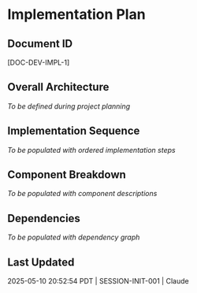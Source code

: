 # Implementation Plan

## Document ID
[DOC-DEV-IMPL-1]

## Overall Architecture
*To be defined during project planning*

## Implementation Sequence
*To be populated with ordered implementation steps*

## Component Breakdown
*To be populated with component descriptions*

## Dependencies
*To be populated with dependency graph*

## Last Updated
2025-05-10 20:52:54 PDT | SESSION-INIT-001 | Claude
